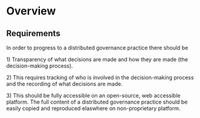 # Overview

## Requirements

In order to progress to a distributed governance practice there should be

1\) Transparency of what decisions are made and how they are made \(the decision-making process\).

2\) This requires tracking of who is involved in the decision-making process and the recording of what decisions are made.

3\) This should be fully accessible on an open-source, web accessible platform. The full content of a distributed governance practice should be easily copied and reproduced elaswhere on non-proprietary platform.








